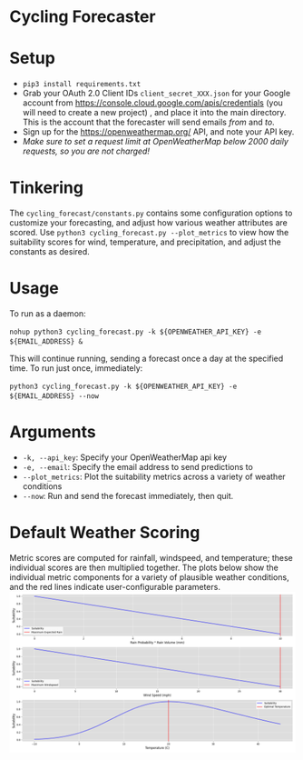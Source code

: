 # Cycling Forecaster

# Setup
* `pip3 install requirements.txt`
* Grab your OAuth 2.0 Client IDs `client_secret_XXX.json` for your Google account from https://console.cloud.google.com/apis/credentials (you will need to create a new project) , and place
it into the main directory. This is the account that the forecaster will send emails _from_ and _to_. 
* Sign up for the https://openweathermap.org/ API, and note your API key. 
* *Make sure to set a request limit at OpenWeatherMap below 2000 daily requests, so you are not charged!*

# Tinkering
The `cycling_forecast/constants.py` contains some configuration options to customize your forecasting,
and adjust how various weather attributes are scored. Use `python3 cycling_forecast.py --plot_metrics` to 
view how the suitability scores for wind, temperature, and precipitation, and adjust the constants as desired.

# Usage
To run as a daemon:

`nohup python3 cycling_forecast.py -k ${OPENWEATHER_API_KEY} -e ${EMAIL_ADDRESS} &`

This will continue running, sending a forecast once a day at the specified time. To run just once,
immediately:

`python3 cycling_forecast.py -k ${OPENWEATHER_API_KEY} -e ${EMAIL_ADDRESS} --now`

# Arguments
* `-k, --api_key`: Specify your OpenWeatherMap api key
* `-e, --email`: Specify the email address to send predictions to
* `--plot_metrics`: Plot the suitability metrics across a variety of weather conditions
* `--now`: Run and send the forecast immediately, then quit.

# Default Weather Scoring
Metric scores are computed for rainfall, windspeed, and temperature; these individual
scores are then multiplied together. The plots below show the individual metric components 
for a variety of plausible weather conditions, and the red lines indicate user-configurable parameters.
![img](plots/weather_metrics.png)
